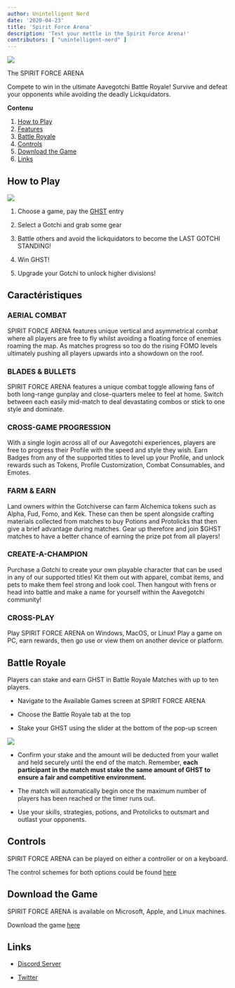 ```yaml
---
author: Unintelligent Nerd
date: '2020-04-23'
title: 'Spirit Force Arena'
description: 'Test your mettle in the Spirit Force Arena!'
contributors: [ "unintelligent-nerd" ]
---
```


<div class="headerImageContainer">
<img class="headerImage" src="/spirit-force-arena/spirit-force-arena.jpg">
<p class="headerImageText">The SPIRIT FORCE ARENA</p>
</div>

Compete to win in the ultimate Aavegotchi Battle Royale! Survive and defeat your opponents while avoiding the deadly Lickquidators.

<div class="contentsBox">

**Contenu**

<ol>
<li><a href=#how-to-play>How to Play</a></li>
<li><a href=#features>Features</a></li>
<li><a href=#battle-royale>Battle Royale</a></li>
<li><a href=#controls>Controls</a></li>
<li><a href=#download-the-game>Download the Game</a></li>
<li><a href=#links>Links</a></li>
</ol>

</div>

## How to Play

<img class="bodyImage" src="/spirit-force-arena/sfa-how-to-play.png">

1. Choose a game, pay the [GHST](/ghst) entry

2. Select a Gotchi and grab some gear

3. Battle others and avoid the lickquidators to become the LAST GOTCHI STANDING!

4. Win GHST!

5. Upgrade your Gotchi to unlock higher divisions!

## Caractéristiques

### AERIAL COMBAT

SPIRIT FORCE ARENA features unique vertical and asymmetrical combat where all players are free to fly whilst avoiding a floating force of enemies roaming the map. As matches progress so too do the rising FOMO levels ultimately pushing all players upwards into a showdown on the roof.

### BLADES & BULLETS

SPIRIT FORCE ARENA features a unique combat toggle allowing fans of both long-range gunplay and close-quarters melee to feel at home. Switch between each easily mid-match to deal devastating combos or stick to one style and dominate.

### CROSS-GAME PROGRESSION

With a single login across all of our Aavegotchi experiences, players are free to progress their Profile with the speed and style they wish. Earn Badges from any of the supported titles to level up your Profile, and unlock rewards such as Tokens, Profile Customization, Combat Consumables, and Emotes.

### FARM & EARN

Land owners within the Gotchiverse can farm Alchemica tokens such as Alpha, Fud, Fomo, and Kek. These can then be spent alongside crafting materials collected from matches to buy Potions and Protolicks that then give a brief advantage during matches. Gear up therefore and join $GHST matches to have a better chance of earning the prize pot from all players!

### CREATE-A-CHAMPION

Purchase a Gotchi to create your own playable character that can be used in any of our supported titles! Kit them out with apparel, combat items, and pets to make them feel strong and look cool. Then hangout with frens or head into battle and make a name for yourself within the Aavegotchi community!

### CROSS-PLAY

Play SPIRIT FORCE ARENA on Windows, MacOS, or Linux! Play a game on PC, earn rewards, then go use or view them on another device or platform.

## Battle Royale

Players can stake and earn GHST in Battle Royale Matches with up to ten players.

- Navigate to the Available Games screen at SPIRIT FORCE ARENA

- Choose the Battle Royale tab at the top

- Stake your GHST using the slider at the bottom of the pop-up screen

<img class="bodyImage" src="/spirit-force-arena/sfa-ghst-staking.png">

- Confirm your stake and the amount will be deducted from your wallet and held securely until the end of the match. Remember, **each participant in the match must stake the same amount of GHST to ensure a fair and competitive environment.**

- The match will automatically begin once the maximum number of players has been reached or the timer runs out.

- Use your skills, strategies, potions, and Protolicks to outsmart and outlast your opponents.

## Controls

SPIRIT FORCE ARENA can be played on either a controller or on a keyboard.

The control schemes for both options could be found [here](https://dapp.aavegotchi.com/games/spirit-force-arena)

## Download the Game

SPIRIT FORCE ARENA is available on Microsoft, Apple, and Linux machines.

Download the game [here](https://dapp.aavegotchi.com/games/spirit-force-arena)

## Links

- [Discord Server](https://discord.com/invite/ef8rkZm5Zp)

- [Twitter](https://twitter.com/spiritforcegg)